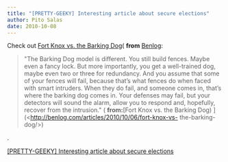 ```yaml
---
title: "[PRETTY-GEEKY] Interesting article about secure elections"
author: Pito Salas
date: 2010-10-08
---
```




Check out [Fort Knox vs. the Barking
Dog](<http://benlog.com/articles/2010/10/06/fort-knox-vs-the-barking-dog/>)(
**from** [Benlog](<http://benlog.com/feed/>):

> "The Barking Dog model is different. You still build fences. Maybe even a
> fancy lock. But more importantly, you get a well-trained dog, maybe even two
> or three for redundancy. And you assume that some of your fences will fail,
> because that’s what fences do when faced with smart intruders. When they do
> fail, and someone comes in, that’s where the barking dog comes in. Your
> defenses may fail, but your detectors will sound the alarm, allow you to
> respond and, hopefully, recover from the intrusion." ( **from:**[Fort Knox
> vs. the Barking Dog) ](<http://benlog.com/articles/2010/10/06/fort-knox-vs-
> the-barking-dog/>)

.


[[PRETTY-GEEKY] Interesting article about secure elections](None)
